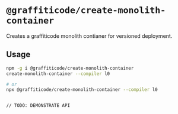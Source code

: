 # `@graffiticode/create-monolith-container`

Creates a graffiticode monolith contianer for versioned deployment. 

## Usage

```bash
npm -g i @graffiticode/create-monolith-container
create-monolith-container --compiler l0

# or
npx @graffiticode/create-monolith-container --compiler l0


// TODO: DEMONSTRATE API
```

